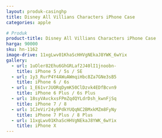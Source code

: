 ```yaml
---
layout: produk-casinghp
title: Disney All Villians Characters iPhone Case
categories: apple

# Produk
product-title: Disney All Villians Characters iPhone Case
harga: 90000
sku: hn-1162
image-drive: 11xgLwv01KhaScHHVgNEkaJ8YWK_6wYix
gallery:
  - url: 1uOler82Ehu6GhGRLaf2J40lI1jnoobn-
    title: iPhone 5 / 5s / SE
  - url: 1y3_RurP4Y4AWuAWmqiHbc8Za7GNe3sB5
    title: iPhone 6 / 6s
  - url: 1_E61vrJUORqDymK50ClDzvk4EDfBcvn9
    title: iPhone 6 Plus / 6s Plus
  - url: 18syVAvckxsFPmZqdQYLdrDsh_kwnFjSq
    title: iPhone 7 / 8
  - url: 1CJeVir24y9PdkYUQqNC2BMxkMZm8FyNy
    title: iPhone 7 Plus / 8 Plus
  - url: 11xgLwv01KhaScHHVgNEkaJ8YWK_6wYix
    title: iPhone X
---
```


